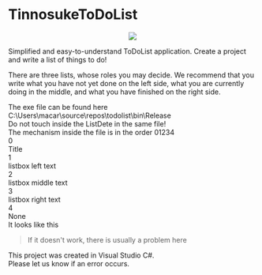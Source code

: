 # TinnosukeToDoList  
<p align="center">
  <img src="https://todolist/TINNOSUKE_TODO_LIST.png"/>
</p>  
Simplified and easy-to-understand ToDoList application.  
Create a project and write a list of things to do!  

There are three lists, whose roles you may decide. We recommend that you write what you have not yet done on the left side, what you are currently doing in the middle,   and what you have finished on the right side.  

The exe file can be found here  
C:\Users\macar\source\repos\todolist\bin\Release  
Do not touch inside the ListDete in the same file!  
The mechanism inside the file is in the order 01234  
0  
Title  
1  
listbox left text  
2  
listbox middle text  
3  
listbox right text  
4  
None  
It looks like this  
>If it doesn't work, there is usually a problem here  

This project was created in Visual Studio C#.  
Please let us know if an error occurs.  

